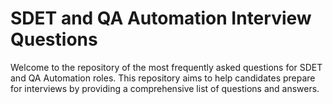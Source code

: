 # SDET and QA Automation Interview Questions

Welcome to the repository of the most frequently asked questions for SDET and QA Automation roles. This repository aims to help candidates prepare for interviews by providing a comprehensive list of questions and answers.
